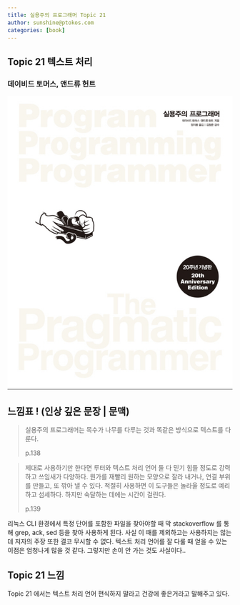```yaml
---
title: 실용주의 프로그래머 Topic 21
author: sunshine@ptokos.com
categories: [book]
---
```


## Topic 21 텍스트 처리


### 데이비드 토머스, 앤드류 헌트
![Alt text](/assets/img/book/실용주의-프로그래머/cover.png)


## 느낌표 ! (인상 깊은 문장 | 문맥)
> 실용주의 프로그래머는 목수가 나무를 다루는 것과 똑같은 방식으로 텍스트를 다룬다.
> 
> p.138

> 제대로 사용하기만 한다면 루터와 텍스트 처리 언어 둘 다 믿기 힘들 정도로 강력하고 쓰임새가 다양하다.
> 뭔가를 재빨리 원하는 모양으로 잘라 내거나, 연결 부위를 만들고, 또 깎아 낼 수 있다.
> 적절히 사용하면 이 도구들은 놀라울 정도로 예리하고 섬세하다. 
> 하지만 숙달하는 데에는 시간이 걸린다.
> 
> p.139

리눅스 CLI 환경에서 특정 단어를 포함한 파일을 찾아야할 때 막 stackoverflow 를 통해 grep, ack, sed 등을 찾아 사용하게 된다.
사실 이 때를 제외하고는 사용하지는 않는데 저자의 주장 또한 결코 무시할 수 없다. 텍스트 처리 언어를 잘 다룰 때 얻을 수 있는 이점은 엄청나게 많을 것 같다.
그렇지만 손이 안 가는 것도 사실이다.. 


## Topic 21 느낌
Topic 21 에서는 텍스트 처리 언어 편식하지 말라고 건강에 좋은거라고 말해주고 있다. 



